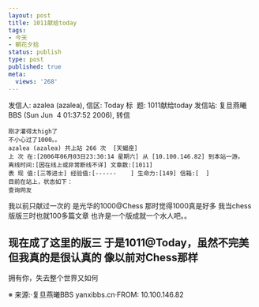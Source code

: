 ```yaml
---
layout: post
title: 1011献给today
tags:
- 今天
- 朝花夕拾
status: publish
type: post
published: true
meta:
  views: '268'
---
```

发信人: azalea (azalea), 信区: Today
标  题: 1011献给today
发信站: 复旦燕曦BBS (Sun Jun  4 01:37:52 2006), 转信

```
刚才灌得太high了
不小心过了1000。。
azalea (azalea) 共上站 266 次  [天蝎座]
上 次 在:[2006年06月03日23:30:14 星期六] 从 [10.100.146.82] 到本站一游。
离线时间:[因在线上或非常断线不详] 文章数:[1011]
表 现 值:[三等进士] 经验值:[------    ] 生命力:[149] 信箱:[  ]
目前在站上，状态如下：
查询网友
```

我以前只献过一次的
是光华的1000@Chess
那时觉得1000真是好多 我当chess版版三时也就100多篇文章
也许是一个版成就一个水人吧。。

现在成了这里的版三
于是1011@Today，虽然不完美 但我真的是很认真的
像以前对Chess那样
--
拥有你，失去整个世界又如何

※ 来源:·复旦燕曦BBS yanxibbs.cn·FROM: 10.100.146.82
